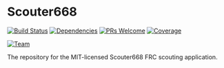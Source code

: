 # Scouter668
[![Build Status](https://travis-ci.org/ApesofWrath/Scouter668.svg?branch=master)](https://travis-ci.org/ApesofWrath/Scouter668)
[![Dependencies](https://david-dm.org/ApesofWrath/Scouter668.svg)](https://travis-ci.org/ApesofWrath/Scouter668)
[![PRs Welcome](https://img.shields.io/badge/PRs-welcome-brightgreen.svg?style=flat-square)](http://makeapullrequest.com)
[![Coverage](https://codecov.io/github/ApesofWrath/Scouter668/coverage.svg?branch=master)](https://codecov.io/gh/ApesofWrath/Scouter668)

[![Team](https://img.shields.io/badge/TEAM-668-BLUE.svg)](https://www.thebluealliance.com/team/668)

The repository for the MIT-licensed Scouter668 FRC scouting application.
